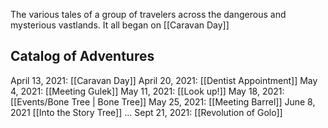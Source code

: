 The various tales of a group of travelers across the dangerous and mysterious vastlands. It all began on [[Caravan Day]]

Catalog of Adventures
----
April 13, 2021: [[Caravan Day]]
April 20, 2021: [[Dentist Appointment]]
May 4, 2021: [[Meeting Gulek]]
May 11, 2021: [[Look up!]]
May 18, 2021: [[Events/Bone Tree | Bone Tree]]
May 25, 2021: [[Meeting Barrel]]
June 8, 2021 [[Into the Story Tree]]
...
Sept 21, 2021: [[Revolution of Golo]]

